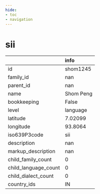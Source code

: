 ```yaml
---
hide:
- toc
- navigation
---
```

# sii
|                      | info      |
|:---------------------|:----------|
| id                   | shom1245  |
| family_id            | nan       |
| parent_id            | nan       |
| name                 | Shom Peng |
| bookkeeping          | False     |
| level                | language  |
| latitude             | 7.02099   |
| longitude            | 93.8064   |
| iso639P3code         | sii       |
| description          | nan       |
| markup_description   | nan       |
| child_family_count   | 0         |
| child_language_count | 0         |
| child_dialect_count  | 0         |
| country_ids          | IN        |